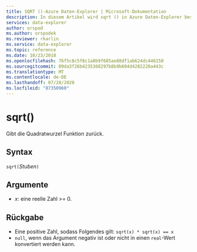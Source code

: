 ```yaml
---
title: SQRT ()-Azure Daten-Explorer | Microsoft-Dokumentation
description: In diesem Artikel wird sqrt () in Azure Daten-Explorer beschrieben.
services: data-explorer
author: orspod
ms.author: orspodek
ms.reviewer: rkarlin
ms.service: data-explorer
ms.topic: reference
ms.date: 10/23/2018
ms.openlocfilehash: 76f5c8c5f8c1a0b9f685ae88df1ab624dc446150
ms.sourcegitcommit: 09da3f26b4235368297b8b9b604d4282228a443c
ms.translationtype: MT
ms.contentlocale: de-DE
ms.lasthandoff: 07/28/2020
ms.locfileid: "87350960"
---
```

# <a name="sqrt"></a>sqrt()

Gibt die Quadratwurzel Funktion zurück.  

## <a name="syntax"></a>Syntax

`sqrt(`*Stuben*`)`

## <a name="arguments"></a>Argumente

* *x*: eine reelle Zahl >= 0.

## <a name="returns"></a>Rückgabe

* Eine positive Zahl, sodass Folgendes gilt: `sqrt(x) * sqrt(x) == x`
* `null`, wenn das Argument negativ ist oder nicht in einen `real`-Wert konvertiert werden kann. 